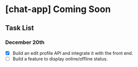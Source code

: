 # [chat-app] Coming Soon

## Task List

### December 20th

-   [x] Build an edit profile API and integrate it with the front end.
-   [ ] Build a feature to display online/offline status.
